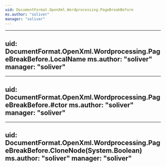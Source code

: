 ```yaml
---
uid: DocumentFormat.OpenXml.Wordprocessing.PageBreakBefore
ms.author: "soliver"
manager: "soliver"
---
```


---
uid: DocumentFormat.OpenXml.Wordprocessing.PageBreakBefore.LocalName
ms.author: "soliver"
manager: "soliver"
---

---
uid: DocumentFormat.OpenXml.Wordprocessing.PageBreakBefore.#ctor
ms.author: "soliver"
manager: "soliver"
---

---
uid: DocumentFormat.OpenXml.Wordprocessing.PageBreakBefore.CloneNode(System.Boolean)
ms.author: "soliver"
manager: "soliver"
---
